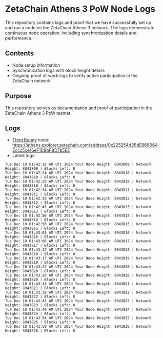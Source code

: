 # ZetaChain Athens 3 PoW Node Logs
This repository contains logs and proof that we have successfully set up and run a node on the ZetaChain Athens 3 network. The logs demonstrate continuous node operation, including synchronization details and performance.

## Contents
- Node setup information
- Synchronization logs with block height details
- Ongoing proof of work logs to verify active participation in the ZetaChain network

## Purpose
This repository serves as documentation and proof of participation in the ZetaChain Athens 3 PoW testnet.

## Logs

- [Third Bunny](https://thirdbunny.xyz/) node: https://athens.explorer.zetachain.com/address/0x225254d35dE666064Eccc5ce16eF1D8bF8D7b5EE
- Latest logs:
```
Tue Dec 10 01:42:18 AM UTC 2024 Your Node Height: 8043809 | Network Height: 8043809 | Blocks Left: 0
Tue Dec 10 01:42:24 AM UTC 2024 Your Node Height: 8043810 | Network Height: 8043810 | Blocks Left: 0
Tue Dec 10 01:42:29 AM UTC 2024 Your Node Height: 8043810 | Network Height: 8043810 | Blocks Left: 0
Tue Dec 10 01:42:34 AM UTC 2024 Your Node Height: 8043811 | Network Height: 8043811 | Blocks Left: 0
Tue Dec 10 01:42:39 AM UTC 2024 Your Node Height: 8043812 | Network Height: 8043812 | Blocks Left: 0
Tue Dec 10 01:42:45 AM UTC 2024 Your Node Height: 8043813 | Network Height: 8043813 | Blocks Left: 0
Tue Dec 10 01:42:50 AM UTC 2024 Your Node Height: 8043814 | Network Height: 8043814 | Blocks Left: 0
Tue Dec 10 01:42:56 AM UTC 2024 Your Node Height: 8043815 | Network Height: 8043815 | Blocks Left: 0
Tue Dec 10 01:43:01 AM UTC 2024 Your Node Height: 8043816 | Network Height: 8043816 | Blocks Left: 0
Tue Dec 10 01:43:06 AM UTC 2024 Your Node Height: 8043817 | Network Height: 8043817 | Blocks Left: 0
Tue Dec 10 01:43:12 AM UTC 2024 Your Node Height: 8043818 | Network Height: 8043818 | Blocks Left: 0
Tue Dec 10 01:43:17 AM UTC 2024 Your Node Height: 8043819 | Network Height: 8043819 | Blocks Left: 0
Tue Dec 10 01:43:22 AM UTC 2024 Your Node Height: 8043820 | Network Height: 8043820 | Blocks Left: 0
Tue Dec 10 01:43:28 AM UTC 2024 Your Node Height: 8043820 | Network Height: 8043820 | Blocks Left: 0
Tue Dec 10 01:43:33 AM UTC 2024 Your Node Height: 8043821 | Network Height: 8043821 | Blocks Left: 0
Tue Dec 10 01:43:38 AM UTC 2024 Your Node Height: 8043822 | Network Height: 8043822 | Blocks Left: 0
Tue Dec 10 01:43:43 AM UTC 2024 Your Node Height: 8043823 | Network Height: 8043823 | Blocks Left: 0
Tue Dec 10 01:43:49 AM UTC 2024 Your Node Height: 8043824 | Network Height: 8043824 | Blocks Left: 0
Tue Dec 10 01:43:54 AM UTC 2024 Your Node Height: 8043825 | Network Height: 8043825 | Blocks Left: 0
Tue Dec 10 01:43:59 AM UTC 2024 Your Node Height: 8043826 | Network Height: 8043826 | Blocks Left: 0
```
